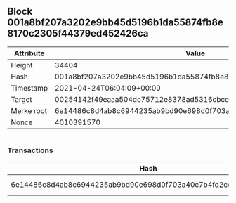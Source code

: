 ## Block 001a8bf207a3202e9bb45d5196b1da55874fb8e8170c2305f44379ed452426ca

Attribute | Value
--- | ---
Height | 34404
Hash | 001a8bf207a3202e9bb45d5196b1da55874fb8e8170c2305f44379ed452426ca
Timestamp | 2021-04-24T06:04:09+00:00
Target | 00254142f49eaaa504dc75712e8378ad5316cbcead634704b3734b6271167cc4
Merke root | 6e14486c8d4ab8c6944235ab9bd90e698d0f703a40c7b4fd2ce04cc77afde2a5
Nonce | 4010391570

```

```

### Transactions

Hash | Amount
--- | ---
[6e14486c8d4ab8c6944235ab9bd90e698d0f703a40c7b4fd2ce04cc77afde2a5](6e14486c8d4ab8c6944235ab9bd90e698d0f703a40c7b4fd2ce04cc77afde2a5.md) | 10.00000000 SKEPTI 
